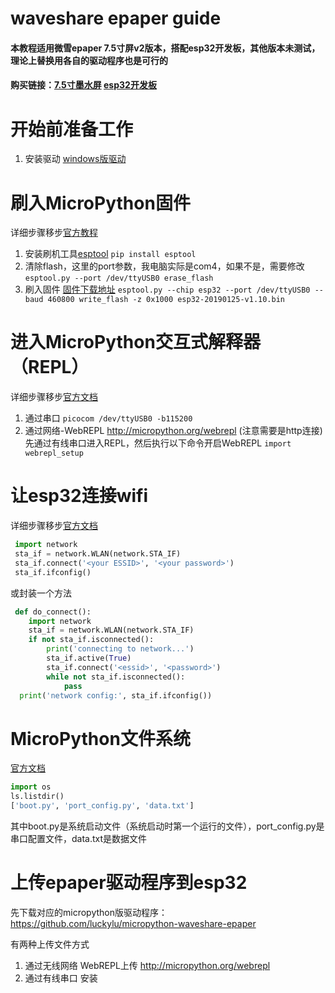 # waveshare epaper guide

#### 本教程适用微雪epaper 7.5寸屏v2版本，搭配esp32开发板，其他版本未测试，理论上替换用各自的驱动程序也是可行的

#### 购买链接：[7.5寸墨水屏](https://item.taobao.com/item.htm?ut_sk=1.XfYIWYa87DgDAIXd0h3uTjaJ_21380790_1639874496836.Copy.1&id=558747822216&sourceType=item&price=273&suid=59FFEFE9-8EB1-467C-910E-4833EC9CFB23&shareUniqueId=14173726027&un=e0cc3b15d2028c114c6e4bed9157ce66&share_crt_v=1&un_site=0&spm=a2159r.13376460.0.0&sp_tk=5LiN5Yiw5LiK5LiK5LuW5aSa6YKj552A5piv5bm05LuW&cpp=1&shareurl=true&short_name=h.fijX7EN&bxsign=scdfovVtR9MgM8hxudN8VZo6XA7IRa04vxma1xw4aU1xaPRiDHBXpf5wBajJAiP_8HQitYNj1oBUT1krOqJG0WP3cWNzy5HSP6m-L6_WESIxu0Up9TvnPxgQLFUVd3JolBN&sm=deeff5&app=chrome) [esp32开发板](https://item.taobao.com/item.htm?spm=a1z10.5-c-s.w4002-22579135905.9.7b9e74f6dWa8eS&id=584324378178)

# 开始前准备工作
1. 安装驱动  [windows版驱动](https://www.waveshare.net/w/upload/6/62/CP210x_USB_TO_UART.zip)

# 刷入MicroPython固件
详细步骤移步[官方教程](https://docs.micropython.org/en/latest/esp32/tutorial/intro.html)

1. 安装刷机工具[esptool](https://github.com/espressif/esptool/)
   `pip install esptool`
2. 清除flash，这里的port参数，我电脑实际是com4，如果不是，需要修改
   `esptool.py --port /dev/ttyUSB0 erase_flash`
3. 刷入固件 [固件下载地址](https://micropython.org/download/esp32/)
  `esptool.py --chip esp32 --port /dev/ttyUSB0 --baud 460800 write_flash -z 0x1000 esp32-20190125-v1.10.bin`

# 进入MicroPython交互式解释器（REPL）
详细步骤移步[官方文档](https://docs.micropython.org/en/latest/esp8266/tutorial/repl.html)
1. 通过串口
   `picocom /dev/ttyUSB0 -b115200`
2. 通过网络-WebREPL  http://micropython.org/webrepl (注意需要是http连接)
   先通过有线串口进入REPL，然后执行以下命令开启WebREPL
   `import webrepl_setup`

# 让esp32连接wifi
详细步骤移步[官方文档](https://docs.micropython.org/en/latest/esp8266/tutorial/network_basics.html)
  ```python
   import network
   sta_if = network.WLAN(network.STA_IF)
   sta_if.connect('<your ESSID>', '<your password>')
   sta_if.ifconfig()
  ```
  或封装一个方法
  ```python
   def do_connect():
      import network
      sta_if = network.WLAN(network.STA_IF)
      if not sta_if.isconnected():
          print('connecting to network...')
          sta_if.active(True)
          sta_if.connect('<essid>', '<password>')
          while not sta_if.isconnected():
              pass
    print('network config:', sta_if.ifconfig())
  ```


# MicroPython文件系统
[官方文档](https://docs.micropython.org/en/latest/esp8266/tutorial/filesystem.html)

```python
import os
ls.listdir()
['boot.py', 'port_config.py', 'data.txt']
```
其中boot.py是系统启动文件（系统启动时第一个运行的文件），port_config.py是串口配置文件，data.txt是数据文件

# 上传epaper驱动程序到esp32
先下载对应的micropython版驱动程序：https://github.com/luckylu/micropython-waveshare-epaper

有两种上传文件方式
1. 通过无线网络 WebREPL上传 http://micropython.org/webrepl
2. 通过有线串口 安装
